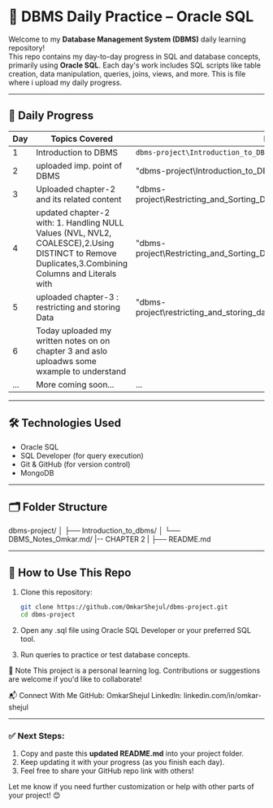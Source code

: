 # 💾 DBMS Daily Practice – Oracle SQL

Welcome to my **Database Management System (DBMS)** daily learning repository!  
This repo contains my day-to-day progress in SQL and database concepts, primarily using **Oracle SQL**. Each day's work includes SQL scripts like table creation, data manipulation, queries, joins, views, and more.
This is file where i upload my daily progress.

---

## 📅 Daily Progress

| Day | Topics Covered         | Files                                  |
|-----|------------------------|----------------------------------------|
| 1   |Introduction to DBMS    | `dbms-project\Introduction_to_DBMS`      
| 2   |uploaded imp. point of DBMS| "dbms-project\Introduction_to_DBMS\DBMS_Notes_Omkar.md'|
| 3   |Uploaded chapter-2 and its related content| "dbms-project\Restricting_and_Sorting_Data\Restricting_and_Sorting_Data.md"|
| 4   |updated chapter-2 with: 1. Handling NULL Values (NVL, NVL2, COALESCE),2.Using DISTINCT to Remove Duplicates,3.Combining Columns and Literals with | "dbms-project\Restricting_and_Sorting_Data\Restricting_and_Sorting_Data.md"|
| 5 | uploaded chapter-3 : restricting and storing Data| "dbms-project\restricting_and_storing_data\Restricting_and_Sorting_Data.md"|
| 6 | Today uploaded my written notes on on chapter 3 and aslo uploadws some wxample to understand|
| ... | More coming soon...    | ...                                    |

---

## 🛠️ Technologies Used

- Oracle SQL
- SQL Developer (for query execution)
- Git & GitHub (for version control)
- MongoDB 

---

## 🗂️ Folder Structure
dbms-project/
│
├── Introduction_to_dbms/
│   └── DBMS_Notes_Omkar.md/
|-- CHAPTER 2
|
├── README.md


---

## 🚀 How to Use This Repo

1. Clone this repository:
   ```bash
   git clone https://github.com/OmkarShejul/dbms-project.git
   cd dbms-project
2. Open any .sql file using Oracle SQL Developer or your preferred SQL tool.

3. Run queries to practice or test database concepts.

📌 Note
This project is a personal learning log.
Contributions or suggestions are welcome if you'd like to collaborate!

📬 Connect With Me
GitHub: OmkarShejul
LinkedIn: linkedin.com/in/omkar-shejul


---

### ✅ Next Steps:
1. Copy and paste this **updated README.md** into your project folder.
2. Keep updating it with your progress (as you finish each day).
3. Feel free to share your GitHub repo link with others!

Let me know if you need further customization or help with other parts of your project! 😊
